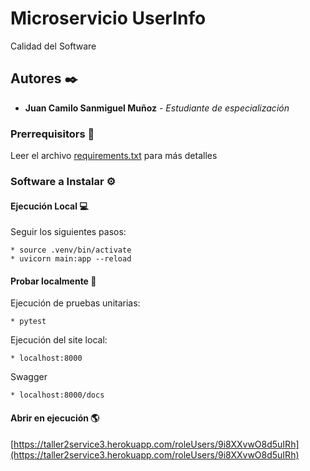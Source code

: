 # Microservicio UserInfo

Calidad del Software

## Autores ✒️

* **Juan Camilo Sanmiguel Muñoz** - *Estudiante de especialización* 


### Prerrequisitors 🔧

Leer el archivo [requirements.txt](https://github.com/Sanmiguel95/TallerServicio3/blob/master/requirements.txt) para más detalles

### Software a Instalar ⚙️

#### Ejecución Local 💻

Seguir los siguientes pasos:

```
* source .venv/bin/activate
* uvicorn main:app --reload
```

#### Probar localmente 🔎
Ejecución de pruebas unitarias:
```
* pytest
```

Ejecución del site local: 
```
* localhost:8000
```

Swagger
```
* localhost:8000/docs
```
#### Abrir en ejecución 🌎

[https://taller2service3.herokuapp.com/roleUsers/9i8XXvwO8d5uIRh](https://taller2service3.herokuapp.com/roleUsers/9i8XXvwO8d5uIRh)